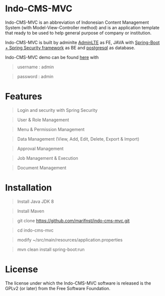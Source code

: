 # Indo-CMS-MVC
Indo-CMS-MVC is an abbreviation of Indonesian Content Management System (with Model-View-Controller method) and is an application template that ready to be used to help general purpose of company or institution.

Indo-CMS-MVC is built by adminlte [AdminLTE](https://adminlte.io/) as FE, JAVA with [Spring-Boot + Spring Security framework](https://spring.io/) as BE and [postgresql](https://www.postgresql.org/) as database.

Indo-CMS-MVC demo can be found [here](https://nameless-retreat-34821.herokuapp.com/) with
> username : admin

> password : admin
# Features
> Login and security with Spring Security

> User & Role Management

> Menu & Permission Management

> Data Management (View, Add, Edit, Delete, Export & Import)

> Approval Management

> Job Management & Execution

> Document Management

# Installation
> Install Java JDK 8

> Install Maven

> git clone https://github.com/marifnst/indo-cms-mvc.git

> cd indo-cms-mvc

> modify ~/src/main/resources/application.properties

> mvn clean install spring-boot:run
# License
The license under which the Indo-CMS-MVC software is released is the GPLv2 (or later) from the Free Software Foundation.